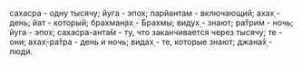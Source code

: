 сахасра - одну тысячу; йуга - эпох; парйантам - включающий; ахах̣ - день; йат - который; брахман̣ах̣ - Брахмы; видух̣ - знают; ра̄трим - ночь; йуга - эпох; сахасра-анта̄м - ту, что заканчивается через тысячу; те - они; ахах̣-ра̄тра - день и ночь; видах̣ - те, которые знают; джана̄х̣ - люди.